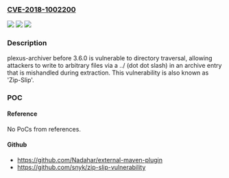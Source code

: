 ### [CVE-2018-1002200](https://cve.mitre.org/cgi-bin/cvename.cgi?name=CVE-2018-1002200)
![](https://img.shields.io/static/v1?label=Product&message=plexus-archiver&color=blue)
![](https://img.shields.io/static/v1?label=Version&message=%3C%203.6.0%20&color=brighgreen)
![](https://img.shields.io/static/v1?label=Vulnerability&message=CWE-22&color=brighgreen)

### Description

plexus-archiver before 3.6.0 is vulnerable to directory traversal, allowing attackers to write to arbitrary files via a ../ (dot dot slash) in an archive entry that is mishandled during extraction. This vulnerability is also known as 'Zip-Slip'.

### POC

#### Reference
No PoCs from references.

#### Github
- https://github.com/Nadahar/external-maven-plugin
- https://github.com/snyk/zip-slip-vulnerability

